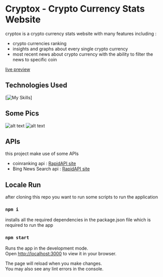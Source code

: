 # Cryptox - Crypto Currency Stats Website

cryptox is a crypto currency stats website with many features including :

- crypto currencies ranking
- insights and graphs about every single crypto currency
- most recent news about crypto currency with the ability to filter the news to specific coin

[live preview](https://cryptox-sigma.vercel.app)

## Technologies Used

[![My Skills](https://skillicons.dev/icons?i=js,react,redux,materialui)]

## Some Pics

![alt text](https://iili.io/H0iXnfe.png)
![alt text](https://iili.io/H0ihT4n.png)

## APIs

this project make use of some APIs

- coinranking api : [RapidAPI site](https://rapidapi.com/Coinranking/api/coinranking1)
- Bing News Search api : [RapidAPI site](https://rapidapi.com/microsoft-azure-org-microsoft-cognitive-services/api/bing-news-search1)

## Locale Run

after cloning this repo you want to run some scripts to run the application

### `npm i`

installs all the required dependencies in the package.json file which is required to run the app

### `npm start`

Runs the app in the development mode.\
Open [http://localhost:3000](http://localhost:3000) to view it in your browser.

The page will reload when you make changes.\
You may also see any lint errors in the console.
